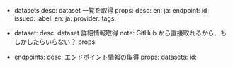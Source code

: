 - datasets
  desc: dataset 一覧を取得
  props:
    desc:
      en:
      ja:
    endpoint:
    id:
    issued:
    label:
      en:
      ja:
    provider:
    tags:

- dataset:
  desc: dataset 詳細情報取得
  note: GitHub から直接取れるから、もしかしたらいらない？
  props:

- endpoints:
  desc: エンドポイント情報の取得
  props:
    datasets:
    id: